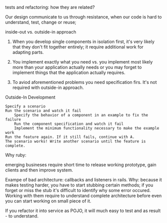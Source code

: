 tests and refactoring: how they are related?

Our design communicate to us through resistance,
when our code is hard to understand, test, change or reuse;


  inside-out vs. outside-in approach


1. When you develop single components in isolation first, it's very likely that they don't fit together entirely;
it require additional work for adapting parts.

2. You implement exactly what you need vs. you implement most likely more than your application actually needs
or you may forget to implement things that the application actually requires.

3. To aviod aforementioned problems you need specification firs. It's not required with outside-in approach.

Outside-In Development


    Specify a scenario
    Run the scenario and watch it fail
        Specify the behavior of a component in an example to fix the failure
        Run the component specification and watch it fail
        Implement the minimum functionality necessary to make the example work
    Run the feature again. If it still fails, continue with A.
    The scenario works! Write another scenario until the feature is complete.


Why ruby:

emerging busineses require short time to release working prototype, gain clients and then improve system.

Exampe of bad architecture: callbacks and listeners in rails.
Why:  because it makes testing harder, you have to start stubbing certain methods; if you forget or miss the stub
it's difficult to identify why some error occured. Working with them require to understand complete architecture before even you can start working
on small piece of it.

If you refactor it into service as POJO, it will much easy to test and as result - to understand.

